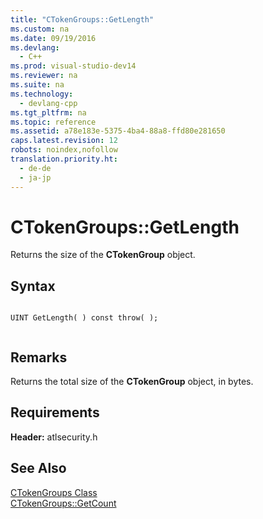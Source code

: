 ```yaml
---
title: "CTokenGroups::GetLength"
ms.custom: na
ms.date: 09/19/2016
ms.devlang: 
  - C++
ms.prod: visual-studio-dev14
ms.reviewer: na
ms.suite: na
ms.technology: 
  - devlang-cpp
ms.tgt_pltfrm: na
ms.topic: reference
ms.assetid: a78e183e-5375-4ba4-88a8-ffd80e281650
caps.latest.revision: 12
robots: noindex,nofollow
translation.priority.ht: 
  - de-de
  - ja-jp
---
```

# CTokenGroups::GetLength
Returns the size of the **CTokenGroup** object.  
  
## Syntax  
  
```  
  
UINT GetLength( ) const throw( );  
  
```  
  
## Remarks  
 Returns the total size of the **CTokenGroup** object, in bytes.  
  
## Requirements  
 **Header:** atlsecurity.h  
  
## See Also  
 [CTokenGroups Class](../vs140/CTokenGroups-Class.md)   
 [CTokenGroups::GetCount](../vs140/CTokenGroups--GetCount.md)